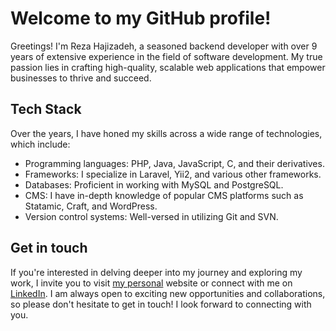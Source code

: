 # Welcome to my GitHub profile!

Greetings! I'm Reza Hajizadeh, a seasoned backend developer with over 9 years of extensive experience in the field of software development. My true passion lies in crafting high-quality, scalable web applications that empower businesses to thrive and succeed.

## Tech Stack
Over the years, I have honed my skills across a wide range of technologies, which include:

-   Programming languages: PHP, Java, JavaScript, C, and their derivatives.
-   Frameworks: I specialize in Laravel, Yii2, and various other frameworks.
-   Databases: Proficient in working with MySQL and PostgreSQL.
-   CMS: I have in-depth knowledge of popular CMS platforms such as Statamic, Craft, and WordPress.
-   Version control systems: Well-versed in utilizing Git and SVN.

## Get in touch
If you're interested in delving deeper into my journey and exploring my work, I invite you to visit [my personal](https://rezahajizade.com/)  website or connect with me on [LinkedIn](https://www.linkedin.com/in/rezahajizade/). I am always open to exciting new opportunities and collaborations, so please don't hesitate to get in touch! I look forward to connecting with you.
